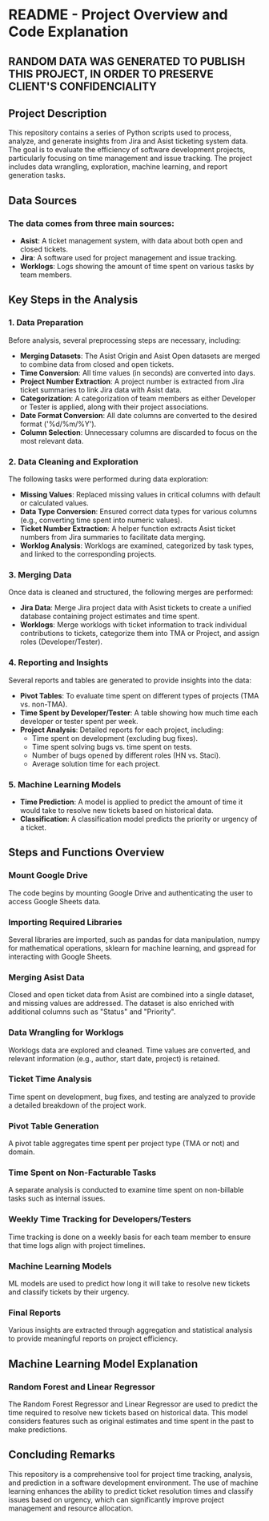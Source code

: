 # README - Project Overview and Code Explanation

## RANDOM DATA WAS GENERATED TO PUBLISH THIS PROJECT, IN ORDER TO PRESERVE CLIENT'S CONFIDENCIALITY

## Project Description
This repository contains a series of Python scripts used to process, analyze, and generate insights from Jira and Asist ticketing system data. The goal is to evaluate the efficiency of software development projects, particularly focusing on time management and issue tracking. The project includes data wrangling, exploration, machine learning, and report generation tasks.

## Data Sources
### The data comes from three main sources:
- **Asist**: A ticket management system, with data about both open and closed tickets.
- **Jira**: A software used for project management and issue tracking.
- **Worklogs**: Logs showing the amount of time spent on various tasks by team members.

## Key Steps in the Analysis

### 1. Data Preparation
Before analysis, several preprocessing steps are necessary, including:
- **Merging Datasets**: The Asist Origin and Asist Open datasets are merged to combine data from closed and open tickets.
- **Time Conversion**: All time values (in seconds) are converted into days.
- **Project Number Extraction**: A project number is extracted from Jira ticket summaries to link Jira data with Asist data.
- **Categorization**: A categorization of team members as either Developer or Tester is applied, along with their project associations.
- **Date Format Conversion**: All date columns are converted to the desired format ('%d/%m/%Y').
- **Column Selection**: Unnecessary columns are discarded to focus on the most relevant data.

### 2. Data Cleaning and Exploration
The following tasks were performed during data exploration:
- **Missing Values**: Replaced missing values in critical columns with default or calculated values.
- **Data Type Conversion**: Ensured correct data types for various columns (e.g., converting time spent into numeric values).
- **Ticket Number Extraction**: A helper function extracts Asist ticket numbers from Jira summaries to facilitate data merging.
- **Worklog Analysis**: Worklogs are examined, categorized by task types, and linked to the corresponding projects.

### 3. Merging Data
Once data is cleaned and structured, the following merges are performed:
- **Jira Data**: Merge Jira project data with Asist tickets to create a unified database containing project estimates and time spent.
- **Worklogs**: Merge worklogs with ticket information to track individual contributions to tickets, categorize them into TMA or Project, and assign roles (Developer/Tester).

### 4. Reporting and Insights
Several reports and tables are generated to provide insights into the data:
- **Pivot Tables**: To evaluate time spent on different types of projects (TMA vs. non-TMA).
- **Time Spent by Developer/Tester**: A table showing how much time each developer or tester spent per week.
- **Project Analysis**: Detailed reports for each project, including:
  - Time spent on development (excluding bug fixes).
  - Time spent solving bugs vs. time spent on tests.
  - Number of bugs opened by different roles (HN vs. Staci).
  - Average solution time for each project.

### 5. Machine Learning Models
- **Time Prediction**: A model is applied to predict the amount of time it would take to resolve new tickets based on historical data.
- **Classification**: A classification model predicts the priority or urgency of a ticket.

## Steps and Functions Overview

### Mount Google Drive
The code begins by mounting Google Drive and authenticating the user to access Google Sheets data.

### Importing Required Libraries
Several libraries are imported, such as pandas for data manipulation, numpy for mathematical operations, sklearn for machine learning, and gspread for interacting with Google Sheets.

### Merging Asist Data
Closed and open ticket data from Asist are combined into a single dataset, and missing values are addressed. The dataset is also enriched with additional columns such as "Status" and "Priority".

### Data Wrangling for Worklogs
Worklogs data are explored and cleaned. Time values are converted, and relevant information (e.g., author, start date, project) is retained.

### Ticket Time Analysis
Time spent on development, bug fixes, and testing are analyzed to provide a detailed breakdown of the project work.

### Pivot Table Generation
A pivot table aggregates time spent per project type (TMA or not) and domain.

### Time Spent on Non-Facturable Tasks
A separate analysis is conducted to examine time spent on non-billable tasks such as internal issues.

### Weekly Time Tracking for Developers/Testers
Time tracking is done on a weekly basis for each team member to ensure that time logs align with project timelines.

### Machine Learning Models
ML models are used to predict how long it will take to resolve new tickets and classify tickets by their urgency.

### Final Reports
Various insights are extracted through aggregation and statistical analysis to provide meaningful reports on project efficiency.

## Machine Learning Model Explanation

### Random Forest and Linear Regressor 
The Random Forest Regressor and Linear Regressor are used to predict the time required to resolve new tickets based on historical data. This model considers features such as original estimates and time spent in the past to make predictions.


## Concluding Remarks
This repository is a comprehensive tool for project time tracking, analysis, and prediction in a software development environment. The use of machine learning enhances the ability to predict ticket resolution times and classify issues based on urgency, which can significantly improve project management and resource allocation.
